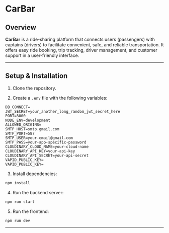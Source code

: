 # CarBar

## Overview
**CarBar** is a ride-sharing platform that connects users (passengers) with captains (drivers) to facilitate convenient, safe, and reliable transportation. It offers easy ride booking, trip tracking, driver management, and customer support in a user-friendly interface.


-------

## Setup & Installation

1.  Clone the repository.
    
2.  Create a `.env` file with the following variables:
    

```env
DB_CONNECT=
JWT_SECRET=your_another_long_random_jwt_secret_here
PORT=3000
NODE_ENV=development
ALLOWED_ORIGINS=
SMTP_HOST=smtp.gmail.com
SMTP_PORT=587
SMTP_USER=your-email@gmail.com
SMTP_PASS=your-app-specific-password
CLOUDINARY_CLOUD_NAME=your-cloud-name
CLOUDINARY_API_KEY=your-api-key
CLOUDINARY_API_SECRET=your-api-secret
VAPID_PUBLIC_KEY=
VAPID_PUBLIC_KEY=

```

3.  Install dependencies:
    

```bash
npm install

```

4.  Run the backend server:
    

```bash
npm run start

```

5.  Run the frontend:
    

```bash
npm run dev

```

------
